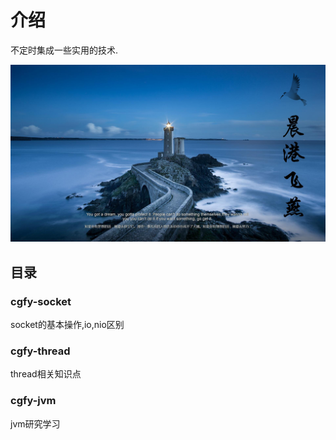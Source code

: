 # 介绍
不定时集成一些实用的技术.


![cgfy](cgfy.jpg)


## 目录

### cgfy-socket

socket的基本操作,io,nio区别
  
### cgfy-thread
   thread相关知识点
    
### cgfy-jvm
   jvm研究学习  







